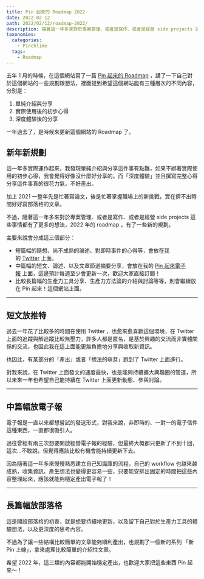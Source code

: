 ```yaml
---
title: Pin 起來的 Roadmap 2022
date: 2022-02-12
path: 2022/02/12/roadmap-2022/
description: 隨著這一年多來對於專案管理、或者是寫作、或者是經營 side projects 這些事情都有了更多的想法，2022 年的 roadmap ，有了一些新的規劃。
taxonomies:
  categories: 
    - Pinchlime
  tags:
    - Roadmap
---
```


去年 1 月的時候，在這個網站寫了一篇 [Pin 起來的 Roadmap](@/blog/roadmap-2021.md) ，講了一下自己對於這個網站的一些規劃跟想法，裡面提到希望這個網站能有三種層次的不同內容，分別是：

1. 單純介紹與分享
2. 實際使用後的初步心得
3. 深度體驗後的分享

一年過去了，是時候來更新這個網站的 Roadmap 了。

<!-- more -->

## 新年新規劃

這一年多實際運作起來，我發現單純介紹與分享這件事有點難，如果不綁著實際使用的初步心得，我會覺得好像沒什麼好分享的。而「深度體驗」並且撰寫完整心得分享這件事真的很花力氣，不好產出。

加上 2021 一整年先是忙著寫論文，後是忙著掌握職場上的新挑戰，實在擠不出時間好好寫部落格的文章。

不過，隨著這一年多來對於專案管理、或者是寫作、或者是經營 side projects 這些事情都有了更多的想法，2022 年的 roadmap ，有了一些新的規劃。

主要來說會分成這三個部分：

- 短篇幅的隨想、尚不成熟的論述、對即時事件的心得等，會放在我的 [Twitter](https://twitter.com/WuPingJu) 上面。
- 中篇幅的短文、論述、以及文章節選摘要分享，會放在我的 [Pin 起來電子報](https://pinchlime.substack.com/) 上面，這邊預計每週至少會更新一次，歡迎大家直接訂閱！
- 比較長篇幅的生產力工具分享、生產力方法論的介紹與討論等等，則會繼續放在 Pin 起來！這個網站上面。

---

## 短文放推特

過去一年花了比較多的時間在使用 Twitter ，也愈來愈喜歡這個環境，在 Twitter 上面的追蹤與解追蹤比較無壓力，許多人都是匿名，是基於興趣的交流而非實體關係的交流，也因此我在這上面能更無負擔地分享與收取新資訊。

也因此，有某部分的「產出」或者「想法的萌芽」跑到了 Twitter 上面進行。

對我來說，在 Twitter 上面發文的速度最快，也是能夠持續擴大興趣圈的管道，所以未來一年也希望自己能持續在 Twitter 上面更新動態、參與討論。

---

## 中篇幅放電子報

電子報是一直以來都想嘗試的發送形式，對我來說，非即時的、一對一的電子信件這種東西，一直都很吸引人。

過往曾經有兩三次想要開啟經營電子報的經驗，但最終大概都只更新了不到十回，這次…不敢說，但覺得應該比較有機會能持續更新下去。

因為隨著這一年多來慢慢熟悉建立自己知識庫的流程，自己的 workflow 也越來越成熟，收集資訊、產生想法也變得更容易一些，只要能安排出固定的時間把這些內容整理起來，應該就能夠穩定產出電子報了！

---

## 長篇幅放部落格

這是開設部落格的初衷，就是想要持續地更新，以及留下自己對於生產力工具的體驗想法，以及更深度的思考內容。

不過為了讓一些結構比較簡單的文章能夠順利產出，也規劃了一個新的系列 「新 Pin 上線」，拿來處理比較簡單的介紹性文章。

希望 2022 年，這三類的內容都能開始穩定產出，也歡迎大家把這些東西 Pin 起來～！
